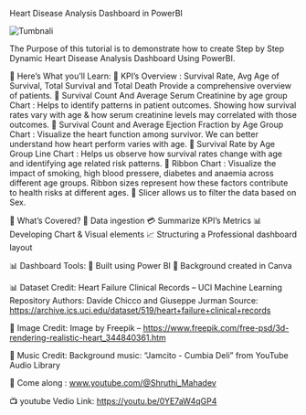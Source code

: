 Heart Disease Analysis Dashboard in PowerBI

![Tumbnali](https://github.com/user-attachments/assets/9ebd5db2-7ac5-4011-a3e3-e9e6e60f4927)

The Purpose of this tutorial is to demonstrate how to create Step by Step Dynamic Heart Disease Analysis Dashboard Using PowerBI.

🚀 Here’s What you’ll Learn:
📌 KPI’s Overview : Survival Rate, Avg Age of Survival, Total Survival and Total Death Provide a comprehensive overview of patients.
📌 Survival Count And Average Serum Creatinine by age group Chart : Helps to identify patterns in patient outcomes. Showing how survival rates vary with age & how serum creatinine levels may correlated with those outcomes.
📌 Survival Count and Average Ejection Fraction by Age Group Chart : Visualize the heart function among survivor. We can better understand how heart perform varies with age.
📌 Survival Rate by Age Group Line Chart : Helps us observe how survival rates change with age and identifying age related risk patterns.
📌 Ribbon Chart : Visualize the impact of smoking, high blood pressere, diabetes and anaemia across different age groups. Ribbon sizes represent how these factors contribute to health risks at different ages.
📌 Slicer allows us to filter the data based on Sex.

🚀 What’s Covered?
📝 Data ingestion
💳 Summarize KPI’s Metrics
📊 Developing Chart & Visual elements
📈 Structuring a Professional dashboard layout

📊 Dashboard Tools:
📌 Built using Power BI
📌 Background created in Canva

📊 Dataset  Credit: Heart Failure Clinical Records – UCI Machine Learning Repository
Authors: Davide Chicco and Giuseppe Jurman
Source: https://archive.ics.uci.edu/dataset/519/heart+failure+clinical+records

🎨 Image Credit:
Image by Freepik – https://www.freepik.com/free-psd/3d-rendering-realistic-heart_344840361.htm

🎵 Music Credit:
Background music: “Jamcito - Cumbia Deli” from YouTube Audio Library

💙 Come along : www.youtube.com/@Shruthi_Mahadev

📺 youtube Vedio Link: https://youtu.be/0YE7aW4qGP4

